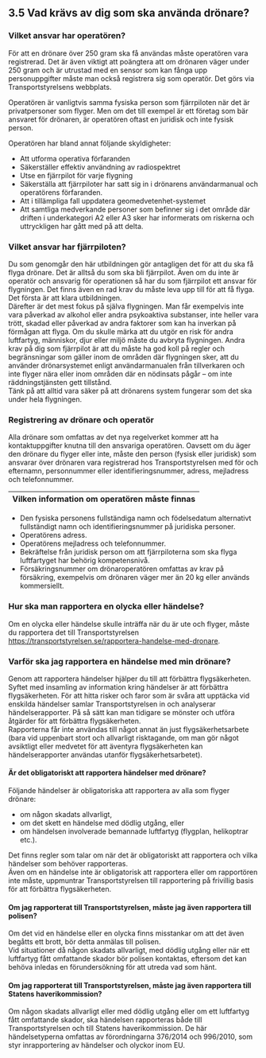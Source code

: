 ## 3.5 Vad krävs av dig som ska använda drönare?
### Vilket ansvar har operatören?

För att en drönare över 250 gram ska få användas måste operatören vara registrerad. Det är även viktigt att poängtera att om drönaren väger under 250 gram och är utrustad med en sensor som kan fånga upp personuppgifter måste man också registrera sig som operatör. Det görs via Transportstyrelsens webbplats.

Operatören är vanligtvis samma fysiska person som fjärrpiloten när det är privatpersoner som flyger. Men om det till exempel är ett företag som bär ansvaret för drönaren, är operatören oftast en juridisk och inte fysisk person.

Operatören har bland annat följande skyldigheter:
* Att utforma operativa förfaranden
* Säkerställer effektiv användning av radiospektret
* Utse en fjärrpilot för varje flygning
* Säkerställa att fjärrpiloter har satt sig in i drönarens användarmanual och operatörens förfaranden.
* Att i tillämpliga fall uppdatera geomedvetenhet-systemet
* Att samtliga medverkande personer som befinner sig i det område där driften i underkategori A2 eller A3 sker har informerats om riskerna och uttryckligen har gått
med på att delta.

### Vilket ansvar har fjärrpiloten?

Du som genomgår den här utbildningen gör antagligen det för att du ska få flyga drönare. Det är alltså du som ska bli fjärrpilot. Även om du inte är operatör och ansvarig för operationen så har du som fjärrpilot ett ansvar för flygningen. Det finns även en rad krav du måste leva upp till för att få flyga. Det första är att klara utbildningen.  
Därefter är det mest fokus på själva flygningen. Man får exempelvis inte vara påverkad av alkohol eller andra psykoaktiva substanser, inte heller vara trött, skadad eller påverkad av andra faktorer som kan ha inverkan på förmågan att flyga. Om du skulle märka att du utgör en risk för andra luftfartyg, människor, djur eller miljö måste du avbryta flygningen. Andra krav på dig som fjärrpilot är att du måste ha god koll på regler och begränsningar som gäller inom de områden där flygningen sker, att du använder drönarsystemet enligt
användarmanualen från tillverkaren och inte flyger nära eller inom områden där en nödinsats pågår – om inte räddningstjänsten gett tillstånd.  
Tänk på att alltid vara säker på att drönarens system fungerar som det ska under hela
flygningen.

### Registrering av drönare och operatör

Alla drönare som omfattas av det nya regelverket kommer att ha kontaktuppgifter knutna till den ansvariga operatören. Oavsett om du äger den drönare du flyger eller inte, måste den person (fysisk eller juridisk) som ansvarar över drönaren vara registrerad hos Transportstyrelsen med för och efternamn, personnummer eller identifieringsnummer, adress, mejladress och telefonnummer.

| Vilken information om operatören måste finnas |
|---|
* Den fysiska personens fullständiga namn och födelsedatum alternativt fullständigt namn och identifieringsnummer på juridiska personer.
* Operatörens adress.
* Operatörens mejladress och telefonnummer.
* Bekräftelse från juridisk person om att fjärrpiloterna som ska flyga luftfartyget har behörig kompetensnivå.
* Försäkringsnummer om drönaroperatören omfattas av krav på försäkring, exempelvis om drönaren väger mer än 20 kg eller används kommersiellt.

### Hur ska man rapportera en olycka eller händelse?

Om en olycka eller händelse skulle inträffa när du är ute och flyger, måste du rapportera det till Transportstyrelsen https://transportstyrelsen.se/rapportera-handelse-med-dronare.

### Varför ska jag rapportera en händelse med min drönare?
Genom att rapportera händelser hjälper du till att förbättra flygsäkerheten. Syftet med insamling av information kring händelser är att förbättra flygsäkerheten. För att hitta risker och faror som är svåra att upptäcka vid enskilda händelser samlar Transportstyrelsen in och analyserar händelserapporter. På så sätt kan man tidigare se mönster och utföra åtgärder för att förbättra flygsäkerheten.  
Rapporterna får inte användas till något annat än just flygsäkerhetsarbete (bara vid uppenbart stort och allvarligt risktagande, om man gör något avsiktligt eller medvetet för att äventyra flygsäkerheten kan händelserapporter användas utanför flygsäkerhetsarbetet).

#### Är det obligatoriskt att rapportera händelser med drönare?

Följande händelser är obligatoriska att rapportera av alla som flyger drönare:
* om någon skadats allvarligt,
* om det skett en händelse med dödlig utgång, eller
* om händelsen involverade bemannade luftfartyg (flygplan, helikoptrar etc.).

Det finns regler som talar om när det är obligatoriskt att rapportera och vilka händelser som behöver rapporteras.  
Även om en händelse inte är obligatorisk att rapportera eller om rapportören inte måste, uppmuntrar Transportstyrelsen till rapportering på frivillig basis för att förbättra flygsäkerheten.

#### Om jag rapporterat till Transportstyrelsen, måste jag även rapportera till polisen?

Om det vid en händelse eller en olycka finns misstankar om att det även begåtts ett brott, bör detta anmälas till polisen.  
Vid situationer då någon skadats allvarligt, med dödlig utgång eller när ett luftfartyg fått omfattande skador bör polisen kontaktas, eftersom det kan behöva inledas en förundersökning för att utreda vad som hänt.

#### Om jag rapporterat till Transportstyrelsen, måste jag även rapportera till Statens haverikommission?

Om någon skadats allvarligt eller med dödlig utgång eller om ett luftfartyg fått omfattande skador, ska händelsen rapporteras både till Transportstyrelsen och till Statens haverikommission. De här händelsetyperna omfattas av förordningarna 376/2014 och 996/2010, som styr inrapportering av händelser och olyckor inom EU.
